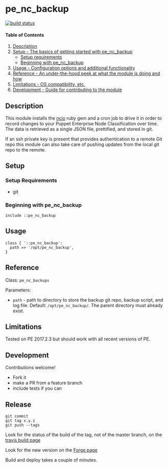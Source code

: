 
# pe_nc_backup

[![build status](https://travis-ci.org/jessereynolds/puppet-pe_nc_backup.svg?branch=master)](https://travis-ci.org/jessereynolds/puppet-pe_nc_backup)

#### Table of Contents

1. [Description](#description)
2. [Setup - The basics of getting started with pe_nc_backup](#setup)
    * [Setup requirements](#setup-requirements)
    * [Beginning with pe_nc_backup](#beginning-with-pe_nc_backup)
3. [Usage - Configuration options and additional functionality](#usage)
4. [Reference - An under-the-hood peek at what the module is doing and how](#reference)
5. [Limitations - OS compatibility, etc.](#limitations)
6. [Development - Guide for contributing to the module](#development)

## Description

This module installs the [ncio](https://rubygems.org/gems/ncio) ruby gem and a cron job to drive it in order to record changes to your Puppet Enterprise Node Classification over time. The data is retrieved as a single JSON file, prettified, and stored in git.

If an ssh private key is present that provides authentication to a remote Git repo this module can also take care of pushing updates from the local git repo to the remote.

## Setup


### Setup Requirements

- git

### Beginning with pe_nc_backup

```
include ::pe_nc_backup
```

## Usage

```
class { '::pe_nc_backup':
  path => '/opt/pe_nc_backup',
}
```

## Reference

Class: `pe_nc_backups`

Parameters:

- `path` - path to directory to store the backup git repo, backup script, and log file. Default: `/opt/pe_nc_backup/`. The parent directory must already exist.

## Limitations

Tested on PE 2017.2.3 but should work with all recent versions of PE.

## Development

Contributions welcome!

- Fork it
- make a PR from a feature branch
- include tests if you can

## Release

```
git commit
git tag x.y.z
git push --tags
```

Look for the status of the build of the tag, not of the master branch, on the [travis build page](https://travis-ci.org/jessereynolds/puppet-pe_nc_backup/builds)

Look for the new version on the [Forge page](https://forge.puppet.com/jesse/pe_nc_backup)

Build and deploy takes a couple of minutes.

